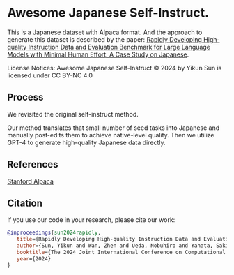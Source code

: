 # Awesome Japanese Self-Instruct.

This is a Japanese dataset with Alpaca format. 
And the approach to generate this dataset is described by the paper: [Rapidly Developing High-quality Instruction Data and Evaluation Benchmark for Large Language Models with Minimal Human Effort: A Case Study on Japanese](https://arxiv.org/abs/2403.03690).

License Notices: Awesome Japanese Self-Instruct © 2024 by Yikun Sun is licensed under CC BY-NC 4.0 



## Process

We revisited the original self-instruct method.

Our method translates that small number of seed tasks into Japanese and manually post-edits them to achieve native-level quality. 
Then we utilize GPT-4 to generate high-quality Japanese data directly.


## References
[Stanford Alpaca](https://github.com/tatsu-lab/stanford_alpaca)

## Citation
If you use our code in your research, please cite our work:
```bibtex
@inproceedings{sun2024rapidly,
   title={Rapidly Developing High-quality Instruction Data and Evaluation Benchmark for Large Language Models with Minimal Human Effort: A Case Study on Japanese},
   author={Sun, Yikun and Wan, Zhen and Ueda, Nobuhiro and Yahata, Sakiko and Cheng, Fei and Chu, Chenhui and Kurohashi, Sadao},
   booktitle={The 2024 Joint International Conference on Computational Linguistics, Language Resources and Evaluation (LREC-COLING 2024)},
   year={2024}
}
```

